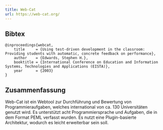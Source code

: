 ```yaml
---
title: Web-Cat
url: https://web-cat.org/
---
```


## Bibtex

```
@inproceedings{webcat,
    title     = {Using test-driven development in the classroom: Providing students with automatic, concrete feedback on performance},
    author    = {Edwards, Stephen H.},
    booktitle = {International Conference on Education and Information Systems, Technologies and Applications (EISTA)},
    year      = {2003}
}
```

## Zusammenfassung

Web-Cat ist ein Webtool zur Durchführung und Bewertung von Programmieraufgaben, welches international von ca. 130 Universitäten genutzt wird. Es unterstützt acht Programmiersprache und Aufgaben, die in dem Format PEML verfasst wurden. Es nutzt eine Plugin-basierte Architektur, wodurch es leicht erweiterbar sein soll.